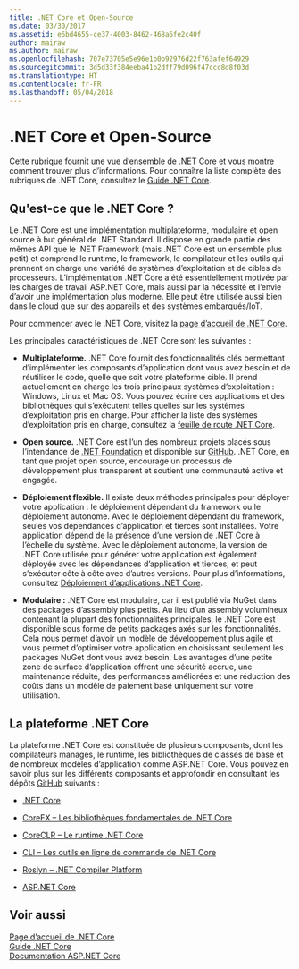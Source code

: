 ```yaml
---
title: .NET Core et Open-Source
ms.date: 03/30/2017
ms.assetid: e6bd4655-ce37-4003-8462-468a6fe2c40f
author: mairaw
ms.author: mairaw
ms.openlocfilehash: 707e73705e5e96e1b0b92976d22f763afef64929
ms.sourcegitcommit: 3d5d33f384eeba41b2dff79d096f47ccc8d8f03d
ms.translationtype: HT
ms.contentlocale: fr-FR
ms.lasthandoff: 05/04/2018
---
```

# <a name="net-core-and-open-source"></a>.NET Core et Open-Source
Cette rubrique fournit une vue d’ensemble de .NET Core et vous montre comment trouver plus d’informations. Pour connaître la liste complète des rubriques de .NET Core, consultez le [Guide .NET Core](../../core/index.md).
  
<a name="BKMK_WhatisNETCore"></a>   
## <a name="what-is-net-core"></a>Qu'est-ce que le .NET Core ?  
 Le .NET Core est une implémentation multiplateforme, modulaire et open source à but général de .NET Standard. Il dispose en grande partie des mêmes API que le .NET Framework (mais .NET Core est un ensemble plus petit) et comprend le runtime, le framework, le compilateur et les outils qui prennent en charge une variété de systèmes d’exploitation et de cibles de processeurs. L’implémentation .NET Core a été essentiellement motivée par les charges de travail ASP.NET Core, mais aussi par la nécessité et l’envie d’avoir une implémentation plus moderne. Elle peut être utilisée aussi bien dans le cloud que sur des appareils et des systèmes embarqués/IoT.  
  
 Pour commencer avec le .NET Core, visitez la [page d’accueil de .NET Core](https://www.microsoft.com/net/core).  
  
 Les principales caractéristiques de .NET Core sont les suivantes :  
  
-   **Multiplateforme.** .NET Core fournit des fonctionnalités clés permettant d’implémenter les composants d’application dont vous avez besoin et de réutiliser le code, quelle que soit votre plateforme cible. Il prend actuellement en charge les trois principaux systèmes d’exploitation : Windows, Linux et Mac OS. Vous pouvez écrire des applications et des bibliothèques qui s’exécutent telles quelles sur les systèmes d’exploitation pris en charge. Pour afficher la liste des systèmes d’exploitation pris en charge, consultez la [feuille de route .NET Core](https://github.com/dotnet/core/blob/master/roadmap.md).
  
-   **Open source.** .NET Core est l’un des nombreux projets placés sous l’intendance de [.NET Foundation](http://www.dotnetfoundation.org/) et disponible sur [GitHub](https://github.com/).  .NET Core, en tant que projet open source, encourage un processus de développement plus transparent et soutient une communauté active et engagée.  
  
-   **Déploiement flexible.** Il existe deux méthodes principales pour déployer votre application : le déploiement dépendant du framework ou le déploiement autonome. Avec le déploiement dépendant du framework, seules vos dépendances d’application et tierces sont installées. Votre application dépend de la présence d’une version de .NET Core à l’échelle du système.  Avec le déploiement autonome, la version de .NET Core utilisée pour générer votre application est également déployée avec les dépendances d’application et tierces, et peut s’exécuter côte à côte avec d’autres versions.    Pour plus d’informations, consultez [Déploiement d’applications .NET Core](../../core/deploying/index.md).

-   **Modulaire :** .NET Core est modulaire, car il est publié via NuGet dans des packages d’assembly plus petits. Au lieu d’un assembly volumineux contenant la plupart des fonctionnalités principales, le .NET Core est disponible sous forme de petits packages axés sur les fonctionnalités. Cela nous permet d’avoir un modèle de développement plus agile et vous permet d’optimiser votre application en choisissant seulement les packages NuGet dont vous avez besoin. Les avantages d’une petite zone de surface d’application offrent une sécurité accrue, une maintenance réduite, des performances améliorées et une réduction des coûts dans un modèle de paiement basé uniquement sur votre utilisation.  
  
## <a name="the-net-core-platform"></a>La plateforme .NET Core  
 La plateforme .NET Core est constituée de plusieurs composants, dont les compilateurs managés, le runtime, les bibliothèques de classes de base et de nombreux modèles d’application comme ASP.NET Core. Vous pouvez en savoir plus sur les différents composants et approfondir en consultant les dépôts [GitHub](https://github.com/) suivants :  
  
-   [.NET Core](https://github.com/dotnet/core)  
  
-   [CoreFX – Les bibliothèques fondamentales de .NET Core](https://github.com/dotnet/corefx)  
  
-   [CoreCLR – Le runtime .NET Core](https://github.com/dotnet/coreclr)  
  
-   [CLI – Les outils en ligne de commande de .NET Core](https://github.com/dotnet/cli)  
  
-   [Roslyn – .NET Compiler Platform](https://github.com/dotnet/roslyn)  
  
-   [ASP.NET Core](https://github.com/aspnet/home)  
  
## <a name="see-also"></a>Voir aussi  
 [Page d’accueil de .NET Core](https://www.microsoft.com/net/core)  
 [Guide .NET Core](../../core/index.md)  
 [Documentation ASP.NET Core](/aspnet/core/)

